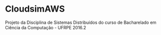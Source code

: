 # CloudsimAWS
Projeto da Disciplina de Sistemas Distribuídos do curso de Bacharelado em Ciência da Computação - UFRPE 2016.2
